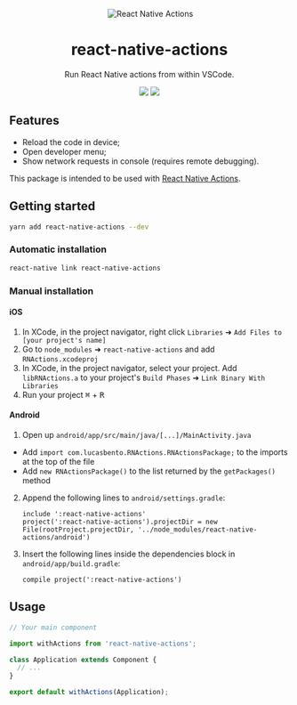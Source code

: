 <p align="center">
  <img alt="React Native Actions" title="React Native Actions" src="https://cdn.rawgit.com/lucasbento/react-native-actions/master/common/media/logo.png" />
</p>

<h1 align="center">react-native-actions</h1>
<p align="center">
  Run React Native actions from within VSCode.
</p>

<p align="center">
 <a href="https://github.com/lucasbento/react-native-actions/issues"><img src="https://img.shields.io/badge/contributions-welcome-brightgreen.svg?style=flat"></a>
 <a href="https://saythanks.io/to/lucasbento"><img src="https://img.shields.io/badge/say-thanks-ff69b4.svg"></a>
</p>

## Features

- Reload the code in device;
- Open developer menu;
- Show network requests in console (requires remote debugging).

This package is intended to be used with [React Native Actions][react-native-actions-github].

## Getting started

```bash
yarn add react-native-actions --dev
```

### Automatic installation

```bash
react-native link react-native-actions
```

### Manual installation

#### iOS

1. In XCode, in the project navigator, right click `Libraries` ➜ `Add Files to [your project's name]`
2. Go to `node_modules` ➜ `react-native-actions` and add `RNActions.xcodeproj`
3. In XCode, in the project navigator, select your project. Add `libRNActions.a` to your project's `Build Phases` ➜ `Link Binary With Libraries`
4. Run your project <kbd>⌘</kbd> + <kbd>R</kbd>

#### Android
1. Open up `android/app/src/main/java/[...]/MainActivity.java`
  - Add `import com.lucasbento.RNActions.RNActionsPackage;` to the imports at the top of the file
  - Add `new RNActionsPackage()` to the list returned by the `getPackages()` method
2. Append the following lines to `android/settings.gradle`:
  	```
  	include ':react-native-actions'
  	project(':react-native-actions').projectDir = new File(rootProject.projectDir, '../node_modules/react-native-actions/android')
  	```
3. Insert the following lines inside the dependencies block in `android/app/build.gradle`:
  	```
  	compile project(':react-native-actions')
   ```

## Usage
```jsx
// Your main component

import withActions from 'react-native-actions';

class Application extends Component {
  // ...
}

export default withActions(Application); 
```
  
[react-native-actions-github]: https://github.com/lucasbento/react-native-actions